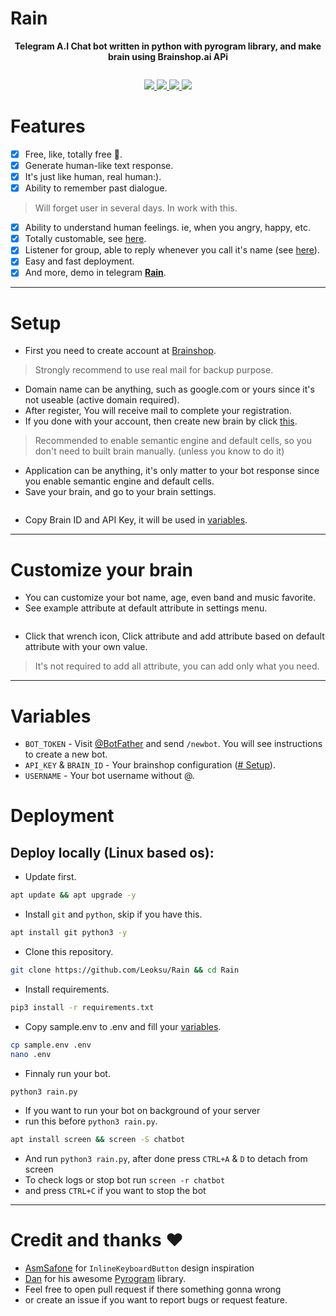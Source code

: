 # Rain
<p align="center">
    <b>Telegram A.I Chat bot written in python with pyrogram library, and make brain using Brainshop.ai APi
    </b>
</p>
<img src="" alt="" />
<p align="center">
<a href="https://t.me/GhostWebs" alt="Telegram"> <img src="https://aleen42.github.io/badges/src/telegram.svg" /> </a>
<a href="https://github.com/Leoksu" alt="Leoksu"> <img src="https://img.shields.io/badge/Built%20by-Leoksu-blue.svg" /> </a>
<a href="https://www.python.org/" alt="made-with-python"> <img src="https://img.shields.io/badge/Written%20in-Python-ffdb2282.svg?style=modern&logo=python&color=blue" /> </a>
<a href="https://github.com/Leoksu/Rain/blob/main/LICENSE" alt="GPLv3 license"> <img src="https://img.shields.io/badge/License-GPLv3-blue.svg" /> </a>
</p>

# Features

- [x] Free, like, totally free 🙂.
- [x] Generate human-like text response.
- [x] It's just like human, real human:).
- [x] Ability to remember past dialogue.
> Will forget user in several days. In work with this.
- [x] Ability to understand human feelings. ie, when you angry, happy, etc.
- [x] Totally customable, see [here](#customize-your-brain).
- [x] Listener for group, able to reply whenever you call it's name (see [here](#editing-code)).
- [x] Easy and fast deployment.
- [x] And more, demo in telegram **[Rain](https://t.me/RainRbot)**.

---
# Setup

- First you need to create account at [Brainshop](https://brainshop.ai/user/register).
> Strongly recommend to use real mail for backup purpose.
- Domain name can be anything, such as google.com or yours since it's not useable (active domain required).
- After register, You will receive mail to complete your registration.
- If you done with your account, then create new brain by click [this](https://brainshop.ai/brain/add/brain).
> Recommended to enable semantic engine and default cells, so you don't need to built brain manually. (unless you know to do it)
- Application can be anything, it's only matter to your bot response since you enable semantic engine and default cells.
- Save your brain, and go to your brain settings.

<summary>
    <img src="" alt="" />
</summary>

- Copy Brain ID and API Key, it will be used in [variables](#variables).

---
# Customize your brain

- You can customize your bot name, age, even band and music favorite.
- See example attribute at default attribute in settings menu.

<summary>
    <img src="" alt="" />
</summary>

- Click that wrench icon, Click attribute and add attribute based on default attribute with your own value.
> It's not required to add all attribute, you can add only what you need.

---
# Variables

- `BOT_TOKEN` - Visit [@BotFather](https://t.me/BotFather) and send `/newbot`. You will see instructions to create a new bot.
- `API_KEY` & `BRAIN_ID` - Your brainshop configuration ([# Setup](#setup)).
- `USERNAME` - Your bot username without @.

# Deployment

## Deploy locally (Linux based os):
- Update first.
```sh
apt update && apt upgrade -y
```
- Install `git` and `python`, skip if you have this.
```sh
apt install git python3 -y
```
- Clone this repository.
```sh
git clone https://github.com/Leoksu/Rain && cd Rain
```
- Install requirements.
```sh
pip3 install -r requirements.txt
```
- Copy sample.env to .env and fill your [variables](#variables).
```sh
cp sample.env .env
nano .env
```
- Finnaly run your bot.
```sh
python3 rain.py
```
- If you want to run your bot on background of your server
- run this before `python3 rain.py`.
```sh
apt install screen && screen -S chatbot
```
- And run `python3 rain.py`, after done press `CTRL+A` & `D` to detach from screen
- To check logs or stop bot run `screen -r chatbot`
- and press `CTRL+C` if you want to stop the bot

---
# Credit and thanks ♥️
- [AsmSafone](https://github.com/AsmSafone) for `InlineKeyboardButton` design inspiration
- [Dan](https://github.com/delivrance) for his awesome [Pyrogram](https://github.com/pyrogram/pyrogram) library.
- Feel free to open pull request if there something gonna wrong
- or create an issue if you want to report bugs or request feature.
